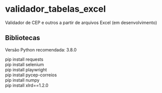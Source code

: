 # validador_tabelas_excel
Validador de CEP e outros a partir de arquivos Excel (em desenvolvimento)


## Bibliotecas

Versão Python recomendada: 3.8.0

pip install requests <br>
pip install selenium <br>
pip install playwright <br>
pip install pycep-correios <br>
pip install numpy <br>
pip install xlrd==1.2.0 <br>


